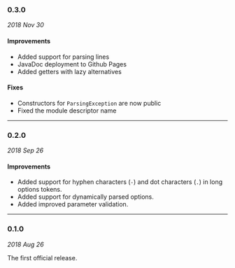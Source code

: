 ### 0.3.0

_2018 Nov 30_

#### Improvements

- Added support for parsing lines
- JavaDoc deployment to Github Pages
- Added getters with lazy alternatives

#### Fixes

- Constructors for `ParsingException` are now public
- Fixed the module descriptor name


---

### 0.2.0

_2018 Sep 26_

#### Improvements

- Added support for hyphen characters (`-`) and dot characters (`.`) in long options tokens.
- Added support for dynamically parsed options.
- Added improved parameter validation.


---

### 0.1.0

_2018 Aug 26_

The first official release.